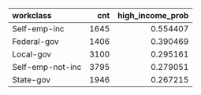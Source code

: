 | workclass        |   cnt |   high_income_prob |
|:-----------------|------:|-------------------:|
| Self-emp-inc     |  1645 |           0.554407 |
| Federal-gov      |  1406 |           0.390469 |
| Local-gov        |  3100 |           0.295161 |
| Self-emp-not-inc |  3795 |           0.279051 |
| State-gov        |  1946 |           0.267215 |